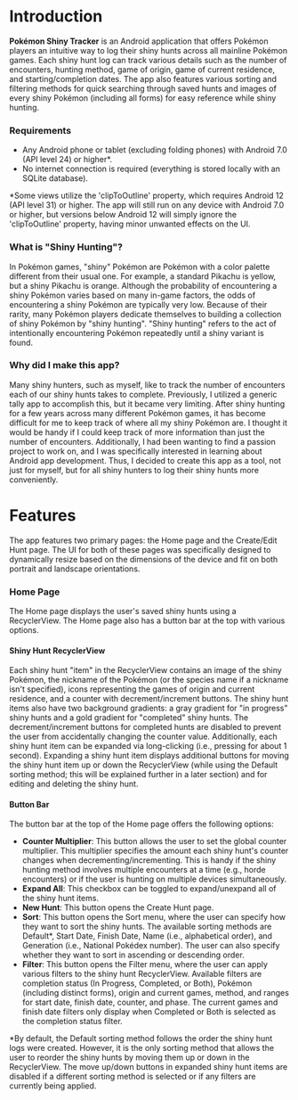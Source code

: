 # Introduction
**Pokémon Shiny Tracker** is an Android application that offers Pokémon players an intuitive way to log their shiny hunts across all mainline Pokémon games. Each shiny hunt log can track various details such as the number of encounters, hunting method, game of origin, game of current residence, and starting/completion dates. The app also features various sorting and filtering methods for quick searching through saved hunts and images of every shiny Pokémon (including all forms) for easy reference while shiny hunting.

### Requirements

- Any Android phone or tablet (excluding folding phones) with Android 7.0 (API level 24) or higher*.
- No internet connection is required (everything is stored locally with an SQLite database).

\*Some views utilize the 'clipToOutline' property, which requires Android 12 (API level 31) or higher. The app will still run on any device with Android 7.0 or higher, but versions below Android 12 will simply ignore the 'clipToOutline' property, having minor unwanted effects on the UI.

### What is "Shiny Hunting"?
In Pokémon games, "shiny" Pokémon are Pokémon with a color palette different from their usual one. For example, a standard Pikachu is yellow, but a shiny Pikachu is orange. Although the probability of encountering a shiny Pokémon varies based on many in-game factors, the odds of encountering a shiny Pokémon are typically very low. Because of their rarity, many Pokémon players dedicate themselves to building a collection of shiny Pokémon by "shiny hunting". "Shiny hunting" refers to the act of intentionally encountering Pokémon repeatedly until a shiny variant is found.

### Why did I make this app?
Many shiny hunters, such as myself, like to track the number of encounters each of our shiny hunts takes to complete. Previously, I utilized a generic tally app to accomplish this, but it became very limiting. After shiny hunting for a few years across many different Pokémon games, it has become difficult for me to keep track of where all my shiny Pokémon are. I thought it would be handy if I could keep track of more information than just the number of encounters. Additionally, I had been wanting to find a passion project to work on, and I was specifically interested in learning about Android app development. Thus, I decided to create this app as a tool, not just for myself, but for all shiny hunters to log their shiny hunts more conveniently.

# Features
The app features two primary pages: the Home page and the Create/Edit Hunt page. The UI for both of these pages was specifically designed to dynamically resize based on the dimensions of the device and fit on both portrait and landscape orientations.

### Home Page
The Home page displays the user's saved shiny hunts using a RecyclerView. The Home page also has a button bar at the top with various options.

#### Shiny Hunt RecyclerView
Each shiny hunt "item" in the RecyclerView contains an image of the shiny Pokémon, the nickname of the Pokémon (or the species name if a nickname isn't specified), icons representing the games of origin and current residence, and a counter with decrement/increment buttons. The shiny hunt items also have two background gradients: a gray gradient for "in progress" shiny hunts and a gold gradient for "completed" shiny hunts. The decrement/increment buttons for completed hunts are disabled to prevent the user from accidentally changing the counter value. Additionally, each shiny hunt item can be expanded via long-clicking (i.e., pressing for about 1 second). Expanding a shiny hunt item displays additional buttons for moving the shiny hunt item up or down the RecyclerView (while using the Default sorting method; this will be explained further in a later section) and for editing and deleting the shiny hunt.

#### Button Bar
The button bar at the top of the Home page offers the following options:

- **Counter Multiplier**: This button allows the user to set the global counter multiplier. This multiplier specifies the amount each shiny hunt's counter changes when decrementing/incrementing. This is handy if the shiny hunting method involves multiple encounters at a time (e.g., horde encounters) or if the user is hunting on multiple devices simultaneously.
- **Expand All**: This checkbox can be toggled to expand/unexpand all of the shiny hunt items.
- **New Hunt**: This button opens the Create Hunt page.
- **Sort**: This button opens the Sort menu, where the user can specify how they want to sort the shiny hunts. The available sorting methods are Default*, Start Date, Finish Date, Name (i.e., alphabetical order), and Generation (i.e., National Pokédex number). The user can also specify whether they want to sort in ascending or descending order.
- **Filter**: This button opens the Filter menu, where the user can apply various filters to the shiny hunt RecyclerView. Available filters are completion status (In Progress, Completed, or Both), Pokémon (including distinct forms), origin and current games, method, and ranges for start date, finish date, counter, and phase. The current games and finish date filters only display when Completed or Both is selected as the completion status filter.

\*By default, the Default sorting method follows the order the shiny hunt logs were created. However, it is the only sorting method that allows the user to reorder the shiny hunts by moving them up or down in the RecyclerView. The move up/down buttons in expanded shiny hunt items are disabled if a different sorting method is selected or if any filters are currently being applied.
